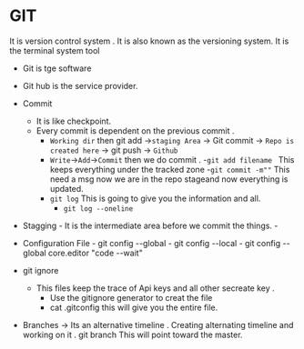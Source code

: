 # GIT 
It is version control system .
It is  also known as the versioning system.
It is the terminal system tool
- Git is tge software
- Git hub is the service provider.

- Commit 
  - It is like checkpoint.
  - Every commit is dependent on the previous commit .
    - `Working dir` then git add ->`staging Area` -> Git commit ->  `Repo is created here` -> git push -> `Github`
    - `Write`->`Add`->`Commit` then we do commit .
    -`git add filename ` This keeps everything under the tracked zone
    -`git commit -m""` This need a msg now we are in the repo 
    stageand now everything is updated.
    - `git log` This is going to give you the information and all.
        - `git log --oneline` 
- Stagging 
       - It is the intermediate area before we commit the things.
       - 
- Configuration File
       - git config  --global
       - git config --local
       - git config  --global core.editor "code --wait"
- git ignore
  - This files keep the trace of Api keys and all other secreate key .
    - Use the gitignore generator to creat the file
    - cat .gitconfig this will give you the entire file.
       
- Branches
 -> Its an alternative timeline .
  Creating alternating timeline and working on it .
git branch  This will point toward the master.